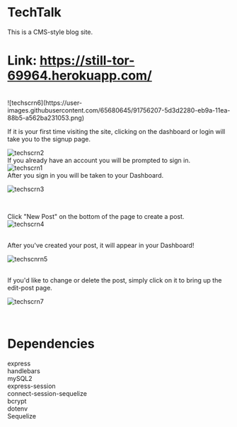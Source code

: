 # TechTalk

This is a CMS-style blog site.

# Link: https://still-tor-69964.herokuapp.com/
<br>
![techscrn6](https://user-images.githubusercontent.com/65680645/91756207-5d3d2280-eb9a-11ea-88b5-a562ba231053.png)
<br>

If it is your first time visiting the site, clicking on the dashboard or login will take you to the signup page. <br>

![techscrn2](https://user-images.githubusercontent.com/65680645/91696064-0f460180-eb3d-11ea-845d-e0f5198a5837.png)
<br>
If you already have an account you will be prompted to sign in. <br>
![techscrn1](https://user-images.githubusercontent.com/65680645/91696063-0ead6b00-eb3d-11ea-8e92-25624be8da5e.png)
<br>
After you sign in you will be taken to your Dashboard. <br>  

![techscrn3](https://user-images.githubusercontent.com/65680645/91696065-0f460180-eb3d-11ea-8c0a-1ff34f37f592.png)

<br>

Click "New Post" on the bottom of the page to create a post. <br>
![techscrn4](https://user-images.githubusercontent.com/65680645/91696066-0f460180-eb3d-11ea-9505-2b359effa714.png)

<br>
After you've created your post, it will appear in your Dashboard!

![techscnrn5](https://user-images.githubusercontent.com/65680645/91696069-0fde9800-eb3d-11ea-8e42-d2783e835ae1.png)

<br>
If you'd like to change or delete the post, simply click on it to bring up the edit-post page. <br>


![techscrn7](https://user-images.githubusercontent.com/65680645/91697032-76b08100-eb3e-11ea-864e-c51f6cc1b538.png)


<br>

# Dependencies
express<br>
handlebars<br>
mySQL2<br>
express-session<br>
connect-session-sequelize<br>
bcrypt<br>
dotenv<br>
Sequelize<br>


